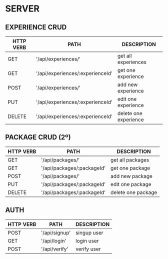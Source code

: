 # SERVER

 EXPERIENCE CRUD
 --

| HTTP VERB |             PATH                     |               DESCRIPTION                   |
|-----------|--------------------------------------|---------------------------------------------|
|GET        |'/api/experiences/'                    | get all experiences                         |
|GET        |'/api/experiences/:experienceId'       | get one experience                          |
|POST       |'/api/experiences/'                    | add new experience                          |
|PUT        |'/api/experiences/:experienceId'       | edit one experience                         |
|DELETE     |'/api/experiences/:experienceId'       | delete one experience                       |


PACKAGE CRUD (2º)
--

| HTTP VERB |             PATH                |               DESCRIPTION                   |
|-----------|---------------------------------|---------------------------------------------|
|GET        |'/api/packages/'                  | get all packages                            |
|GET        |'/api/packages/:packageId'        | get one package                             |
|POST       |'/api/packages/'                  | add new package                             |
|PUT        |'/api/packages/:packageId'        | edit one package                            |
|DELETE     |'/api/packages/:packageId'        | delete one package                          |


AUTH
--

| HTTP VERB |             PATH            |               DESCRIPTION                   |
|-----------|-----------------------------|---------------------------------------------|
|POST       |'/api/signup'                | singup user                                 |
|GET        |'/api/login'                 | login user                                  |
|POST       |'/api/verify'                | verify user                                 |

